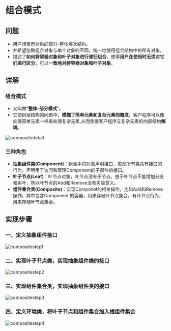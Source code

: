 # 组合模式

## 问题

- 用户想表示对象的部分-整体层次结构。
- 并希望忽略组合对象与单个对象的不同，统一地使用组合结构中的所有对象。
- 描述了**如何将容器对象和叶子对象进行递归组合**，使得**用户在使用时无须对它们进行区分**，可以**一致地对待容器对象和叶子对象**。

## 详解

### 组合模式

- 又叫做“**整体-部分模式**”。
- 它使树型结构的问题中，**模糊了简单元素和复杂元素的概念**，客户程序可以像处理简单元素一样来处理复杂元素,从而使得客户程序与复杂元素的内部结构**解耦**。

![compositedetail](images/compositedetail.png)

### 三种角色

- **抽象组件类(Component)**：组合中的对象声明接口，实现所有类共有接口的行为。声明用于访问和管理Component的子部件的接口。
- **叶子节点(Leaf)**：叶节点对象，叶节点没有子节点。由于叶节点不能增加分支和树叶，所以叶节点的Add和Remove没有实际意义。
- **组件集合类(Composite)**：实现Componet的相关操作，比如Add和Remove操作。其中包含Component 的容器，用来存储叶节点集合，有叶节点行为，用来存储叶节点集合。

## 实现步骤

### 一、定义抽象组件接口

![compositestep1](images/compositestep1.png)

### 二、实现叶子节点类，实现抽象组件类的接口

![compositestep2](images/compositestep2.png)

### 三、实现组件集合类，实现抽象组件类的接口

![compositestep3](images/compositestep3.png)

### 四、定义环境类，将叶子节点和组件集合加入根组件集合

![compositestep4](images/compositestep4.png)

